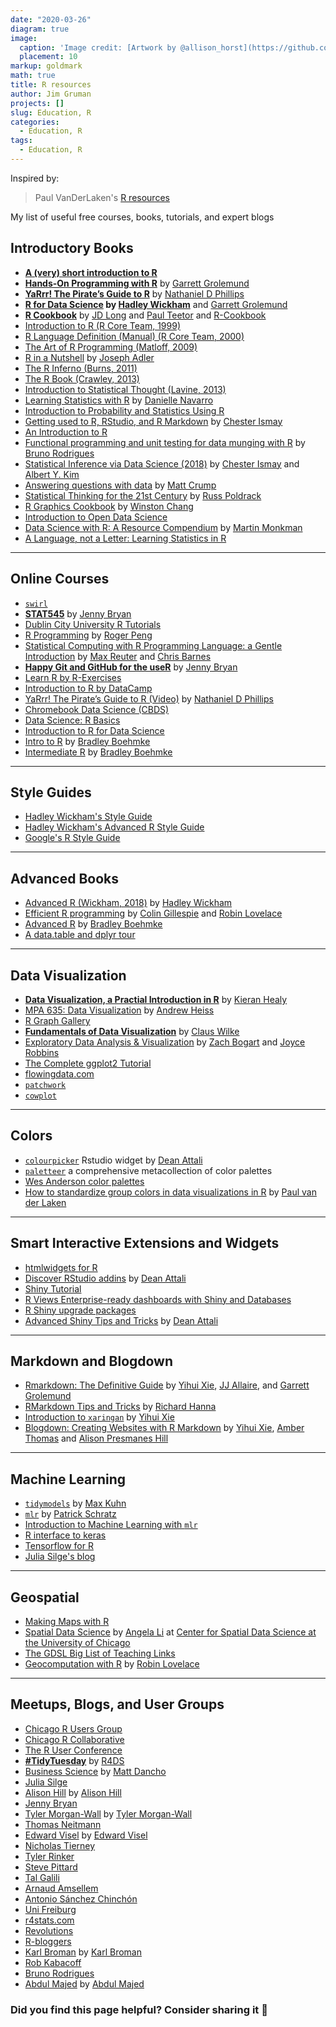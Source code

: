 ```yaml
---
date: "2020-03-26"
diagram: true
image: 
  caption: 'Image credit: [Artwork by @allison_horst](https://github.com/allisonhorst/stats-illustrations/blob/master/rstats-artwork/code_hero_rstats.png)'
  placement: 10
markup: goldmark
math: true
title: R resources
author: Jim Gruman
projects: []
slug: Education, R
categories:
  - Education, R
tags:
  - Education, R
---
```


Inspired by:
> Paul VanDerLaken's [R resources](https://paulvanderlaken.com/2017/08/10/r-resources-cheatsheets-tutorials-books/?blogsub=confirming#533)

My list of useful free courses, books, tutorials, and expert blogs

## Introductory Books
- **[A (very) short introduction to R](https://cran.r-project.org/doc/contrib/Torfs+Brauer-Short-R-Intro.pdf)** 
- **[Hands-On Programming with R](https://rstudio-education.github.io/hopr/)** by [Garrett Grolemund](https://twitter.com/StatGarrett)
- **[YaRrr! The Pirate’s Guide to R](https://bookdown.org/ndphillips/YaRrr/)** by [Nathaniel D Phillips](https://twitter.com/YaRrrBook)
- **[R for Data Science](https://r4ds.had.co.nz/) by [Hadley Wickham](https://twitter.com/hadleywickham)** and [Garrett Grolemund](https://twitter.com/StatGarrett)
- **[R Cookbook](https://rc2e.com/)** by [JD Long](https://twitter.com/CMastication) and [Paul Teetor](https://twitter.com/pteetor) and [R-Cookbook](https://twitter.com/R_cookbook)
- [Introduction to R (R Core Team, 1999)](https://cran.r-project.org/doc/manuals/R-intro.html)
- [R Language Definition (Manual) (R Core Team, 2000)](https://cran.r-project.org/doc/manuals/r-release/R-lang.html)
- [The Art of R Programming (Matloff, 2009)](http://heather.cs.ucdavis.edu/~matloff/132/NSPpart.pdf)
- [R in a Nutshell](https://paulvanderlaken.files.wordpress.com/2017/08/r_in_a_nutshell.pdf) by [Joseph Adler](https://twitter.com/jadler)
- [The R Inferno (Burns, 2011)](http://www.burns-stat.com/pages/Tutor/R_inferno.pdf) 
- [The R Book (Crawley, 2013)](https://www.cs.upc.edu/~robert/teaching/estadistica/TheRBook.pdf) 
- [Introduction to Statistical Thought (Lavine, 2013)](https://people.math.umass.edu/~lavine/Book/book.pdf)
- [Learning Statistics with R](https://learningstatisticswithr.com/) by [Danielle Navarro](https://twitter.com/djnavarro)
- [Introduction to Probability and Statistics Using R](https://www.nongnu.org/ipsur/)
- [Getting used to R, RStudio, and R Markdown](https://bookdown.org/chesterismay/rbasics/) by [Chester Ismay](https://twitter.com/old_man_chester)
- [An Introduction to R ](https://cran.r-project.org/doc/manuals/r-release/R-intro.pdf) 
- [Functional programming and unit testing for data munging with R](https://b-rodrigues.github.io/fput/) by [Bruno Rodrigues](https://twitter.com/brodriguesco)
- [Statistical Inference via Data Science (2018)](https://moderndive.com/2-viz.html) by [Chester Ismay](https://twitter.com/old_man_chester) and [Albert Y. Kim](https://twitter.com/rudeboybert)
- [Answering questions with data](https://crumplab.github.io/statistics/) by [Matt Crump](https://twitter.com/MattCrump_)
- [Statistical Thinking for the 21st Century](https://statsthinking21.github.io/statsthinking21-core-site/) by [Russ Poldrack](https://twitter.com/russpoldrack)
- [R Graphics Cookbook](https://r-graphics.org/) by [Winston Chang](https://twitter.com/winston_chang)
- [Introduction to Open Data Science](http://ohi-science.org/data-science-training/)
- [Data Science with R: A Resource Compendium](https://bookdown.org/martin_monkman/DataScienceResources_book/) by [Martin Monkman](https://twitter.com/monkmanmh)
- [A Language, not a Letter: Learning Statistics in R](https://ademos.people.uic.edu/index.html)
----
## Online Courses
- [`swirl`](https://swirlstats.com/students.html)
- **[STAT545](https://stat545.com/)** by [Jenny Bryan](https://twitter.com/JennyBryan)
- [Dublin City University R Tutorials](https://dcu-r-tutorials.netlify.com/)
- [R Programming](https://www.coursera.org/learn/r-programming) by [Roger Peng](https://twitter.com/rdpeng)
- [Statistical Computing with R Programming Language: a Gentle Introduction](https://www.ucl.ac.uk/short-courses/search-courses/statistical-computing-r-programming-language-gentle-introduction) by [Max Reuter](https://twitter.com/MaxReuterEvo) and [Chris Barnes](https://twitter.com/cssb_lab)
- **[Happy Git and GitHub for the useR](https://happygitwithr.com/)** by [Jenny Bryan](https://twitter.com/JennyBryan)
- [Learn R by R-Exercises](https://www.r-exercises.com/start-here-to-learn-r/)
- [Introduction to R by DataCamp](https://www.datacamp.com/courses/free-introduction-to-r)
- [YaRrr! The Pirate’s Guide to R (Video)](https://www.youtube.com/playlist?list=PL9tt3I41HFS9gmeZFEuNrnu_7V_NFngfJ) by [Nathaniel D Phillips](https://twitter.com/YaRrrBook)
- [Chromebook Data Science (CBDS)](http://jhudatascience.org/chromebookdatascience/cbds.html)
- [Data Science: R Basics](https://www.edx.org/course/data-science-r-basics)
- [Introduction to R for Data Science](https://www.edx.org/course/introduction-to-r-for-data-science-2)
- [Intro to R](https://github.com/uc-r/Intro-R) by [Bradley Boehmke](https://twitter.com/bradleyboehmke)
- [Intermediate R](https://github.com/uc-r/Intermediate-R) by [Bradley Boehmke](https://twitter.com/bradleyboehmke)
----
## Style Guides
- [Hadley Wickham's Style Guide](https://style.tidyverse.org/)
- [Hadley Wickham's Advanced R Style Guide](http://adv-r.had.co.nz/Style.html)
- [Google's R Style Guide](https://google.github.io/styleguide/Rguide.html)
----
## Advanced Books
- [Advanced R (Wickham, 2018)](https://adv-r.hadley.nz/introduction.html) by [Hadley Wickham](https://twitter.com/hadleywickham)
- [Efficient R programming](https://csgillespie.github.io/efficientR/) by [Colin Gillespie](https://twitter.com/csgillespie) and [Robin Lovelace](https://twitter.com/robinlovelace)
- [Advanced R](https://github.com/uc-r/Advanced-R) by [Bradley Boehmke](https://twitter.com/bradleyboehmke)
- [A data.table and dplyr tour](https://atrebas.github.io/post/2019-03-03-datatable-dplyr/)
----
## Data Visualization
- **[Data Visualization, a Practial Introduction in R](https://socviz.co/index.html)** by [Kieran Healy](https://twitter.com/kjhealy)
- [MPA 635: Data Visualization](https://datavizf18.classes.andrewheiss.com/) by [Andrew Heiss](https://twitter.com/andrewheiss)
- [R Graph Gallery](https://www.r-graph-gallery.com/)
- **[Fundamentals of Data Visualization](https://serialmentor.com/dataviz/index.html)** by [Claus Wilke](https://twitter.com/ClausWilke)
- [Exploratory Data Analysis & Visualization](https://edav.info/index.html) by [Zach Bogart](https://twitter.com/zachbogart) and [Joyce Robbins](https://twitter.com/jtrnyc)
- [The Complete ggplot2 Tutorial](http://r-statistics.co/Complete-Ggplot2-Tutorial-Part1-With-R-Code.html)
- [flowingdata.com](https://flowingdata.com/)
- [`patchwork`](https://patchwork.data-imaginist.com/)
- [`cowplot`](https://cran.r-project.org/web/packages/cowplot/vignettes/introduction.html)
----
## Colors
- [`colourpicker`](https://github.com/daattali/colourpicker/) Rstudio widget by [Dean Attali](https://twitter.com/daattali)
- [`paletteer`](https://emilhvitfeldt.github.io/paletteer/) a comprehensive metacollection of color palettes
- [Wes Anderson color palettes](https://github.com/karthik/wesanderson)
- [How to standardize group colors in data visualizations in R](https://paulvanderlaken.com/2020/03/20/how-to-standardize-group-colors-in-data-visualizations-in-r/) by [Paul van der Laken](https://twitter.com/paulvanderlaken)
----
## Smart Interactive Extensions and Widgets
- [htmlwidgets for R](https://www.htmlwidgets.org) 
- [Discover RStudio addins](https://github.com/daattali/addinslist) by [Dean Attali](https://twitter.com/daattali)
- [Shiny Tutorial](zevross.com/blog/2016/04/19/r-powered-web-applications-with-shiny-a-tutorial-and-cheat-sheet-with-40-example-apps/)
- [R Views Enterprise-ready dashboards with Shiny and Databases](https://rviews.rstudio.com/2017/09/20/dashboards-with-r-and-databases/)
- [R Shiny upgrade packages](http://enhancedatascience.com/2017/07/10/the-packages-you-need-for-your-r-shiny-application/)
- [Advanced Shiny Tips and Tricks](https://github.com/daattali/advanced-shiny#readme) by [Dean Attali](https://twitter.com/daattali)
----
## Markdown and Blogdown
- [Rmarkdown: The Definitive Guide](https://bookdown.org/yihui/rmarkdown/) by [Yihui Xie](https://twitter.com/xieyihui), [JJ Allaire](https://twitter.com/fly_upside_down), and [Garrett Grolemund](https://twitter.com/StatGarrett)
- [RMarkdown Tips and Tricks](https://www.richardshanna.com/tutorial/rmarkdown_tutorial_1/) by [Richard Hanna](https://twitter.com/Richard_S_Hanna)
- [Introduction to `xaringan`](https://slides.yihui.org/xaringan/#1) by [Yihui Xie](https://twitter.com/xieyihui)
- [Blogdown: Creating Websites with R Markdown](https://bookdown.org/yihui/blogdown/) by [Yihui Xie](https://twitter.com/xieyihui), [Amber Thomas](https://twitter.com/ProQuesAsker) and [Alison Presmanes Hill](https://twitter.com/apreshill)
----
## Machine Learning
- [`tidymodels`](https://www.tidyverse.org/blog/2018/08/tidymodels-0-0-1/) by [Max Kuhn](https://twitter.com/topepos)
- [`mlr`](https://mlr.mlr-org.com/articles/tutorial/task.html) by [Patrick Schratz](https://twitter.com/pjs_228)
- [Introduction to Machine Learning with `mlr`](https://compstat-lmu.github.io/lecture_i2ml/articles/content.html)
- [R interface to keras](https://keras.rstudio.com/)
- [Tensorflow for R](https://blogs.rstudio.com/tensorflow/gallery.html)
- [Julia Silge's blog](https://juliasilge.com/)
----
## Geospatial
- [Making Maps with R](http://eriqande.github.io/rep-res-web/lectures/making-maps-with-R.html)
- [Spatial Data Science](https://spatialanalysis.github.io/tutorials/) by [Angela Li](https://twitter.com/CivicAngela) at [Center for Spatial Data Science at the University of Chicago](https://twitter.com/GeoDaCenter)
- [The GDSL Big List of Teaching Links](https://github.com/GDSL-UL/Teaching_Links)
- [Geocomputation with R](https://geocompr.robinlovelace.net/) by [Robin Lovelace](https://twitter.com/robinlovelace)
----
## Meetups, Blogs, and User Groups
- [Chicago R Users Group](https://chicago-r-user-group.github.io/)
- [Chicago R Collaborative](https://chircollab.github.io/)
- [The R User Conference](https://user2020.r-project.org/)
- **[#TidyTuesday](https://github.com/rfordatascience/tidytuesday/blob/master/README.md)** by [R4DS](https://twitter.com/rstats4ds)
- [Business Science](https://www.business-science.io/) by 
[Matt Dancho](https://twitter.com/mdancho84)
- [Julia Silge](https://juliasilge.com/blog/)
- [Alison Hill](https://alison.rbind.io/) by [Alison Hill](https://twitter.com/apreshill)
- [Jenny Bryan](https://jennybryan.org/teach/)
- [Tyler Morgan-Wall](https://www.tylermw.com/posts/) by [Tyler Morgan-Wall](https://twitter.com/tylermorganwall)
- [Thomas Neitmann](https://thomas-neitmann.netlify.com/posts/)
- [Edward Visel](https://alistaire.rbind.io/) by [Edward Visel](https://twitter.com/alistaire)
- [Nicholas Tierney](http://njtierney.github.io/)
- [Tyler Rinker](https://trinkerrstuff.wordpress.com)
- [Steve Pittard](https://rollingyours.wordpress.com)
- [Tal Galili](https://r-statistics.com)
- [Arnaud Amsellem](http://www.thertrader.com)
- [Antonio Sánchez Chinchón](https://fronkonstin.com)
- [Uni Freiburg](http://www.rblog.uni-freiburg.de)
- [r4stats.com](http://r4stats.com/blog/)
- [Revolutions](http://blog.revolutionanalytics.com/)
- [R-bloggers](http://www.r-bloggers.com/)
- [Karl Broman](http://kbroman.org/blog/) by [Karl Broman](https://twitter.com/kwbroman)
- [Rob Kabacoff](https://www.statmethods.net/)
- [Bruno Rodrigues](http://www.brodrigues.co/)
- [Abdul Majed](https://www.programmingwithr.com/) by [Abdul Majed](https://twitter.com/1littlecoder)


### Did you find this page helpful? Consider sharing it 🙌


